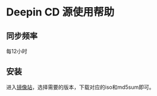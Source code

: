 # Deepin CD 源使用帮助

## 同步频率

每12小时

## 安装

进入[镜像站](https://mirrors.hustunique.com/deepin-cd)，选择需要的版本，下载对应的iso和md5sum即可。
